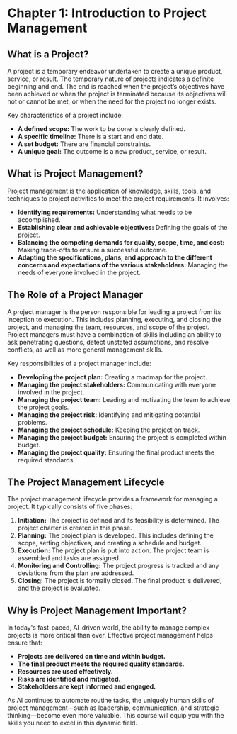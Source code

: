 # Chapter 1: Introduction to Project Management

## What is a Project?

A project is a temporary endeavor undertaken to create a unique product, service, or result. The temporary nature of projects indicates a definite beginning and end. The end is reached when the project’s objectives have been achieved or when the project is terminated because its objectives will not or cannot be met, or when the need for the project no longer exists.

Key characteristics of a project include:
- **A defined scope:** The work to be done is clearly defined.
- **A specific timeline:** There is a start and end date.
- **A set budget:** There are financial constraints.
- **A unique goal:** The outcome is a new product, service, or result.

## What is Project Management?

Project management is the application of knowledge, skills, tools, and techniques to project activities to meet the project requirements. It involves:
- **Identifying requirements:** Understanding what needs to be accomplished.
- **Establishing clear and achievable objectives:** Defining the goals of the project.
- **Balancing the competing demands for quality, scope, time, and cost:** Making trade-offs to ensure a successful outcome.
- **Adapting the specifications, plans, and approach to the different concerns and expectations of the various stakeholders:** Managing the needs of everyone involved in the project.

## The Role of a Project Manager

A project manager is the person responsible for leading a project from its inception to execution. This includes planning, executing, and closing the project, and managing the team, resources, and scope of the project. Project managers must have a combination of skills including an ability to ask penetrating questions, detect unstated assumptions, and resolve conflicts, as well as more general management skills.

Key responsibilities of a project manager include:
- **Developing the project plan:** Creating a roadmap for the project.
- **Managing the project stakeholders:** Communicating with everyone involved in the project.
- **Managing the project team:** Leading and motivating the team to achieve the project goals.
- **Managing the project risk:** Identifying and mitigating potential problems.
- **Managing the project schedule:** Keeping the project on track.
- **Managing the project budget:** Ensuring the project is completed within budget.
- **Managing the project quality:** Ensuring the final product meets the required standards.

## The Project Management Lifecycle

The project management lifecycle provides a framework for managing a project. It typically consists of five phases:

1.  **Initiation:** The project is defined and its feasibility is determined. The project charter is created in this phase.
2.  **Planning:** The project plan is developed. This includes defining the scope, setting objectives, and creating a schedule and budget.
3.  **Execution:** The project plan is put into action. The project team is assembled and tasks are assigned.
4.  **Monitoring and Controlling:** The project progress is tracked and any deviations from the plan are addressed.
5.  **Closing:** The project is formally closed. The final product is delivered, and the project is evaluated.

## Why is Project Management Important?

In today's fast-paced, AI-driven world, the ability to manage complex projects is more critical than ever. Effective project management helps ensure that:
- **Projects are delivered on time and within budget.**
- **The final product meets the required quality standards.**
- **Resources are used effectively.**
- **Risks are identified and mitigated.**
- **Stakeholders are kept informed and engaged.**

As AI continues to automate routine tasks, the uniquely human skills of project management—such as leadership, communication, and strategic thinking—become even more valuable. This course will equip you with the skills you need to excel in this dynamic field.
